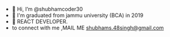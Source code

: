 - 👋 Hi, I’m @shubhamcoder30
- 👀 I'm graduated from jammu university (BCA) in 2019 
- 🌱  REACT DEVELOPER.
- to connect with me ,MAIL ME
shubhams.48singh@gmail.com
<!---
shubhamcoder30/shubhamcoder30 is a ✨ special ✨ repository because its `README.md` (this file) appears on your GitHub profile.
You can click the Preview link to take a look at your changes.
--->
